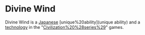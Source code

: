 # Divine Wind

Divine Wind is a [Japanese](Japanese) [unique%20ability](unique ability) and a [technology](technology) in the "[Civilization%20%28series%29](Civilization)" games.